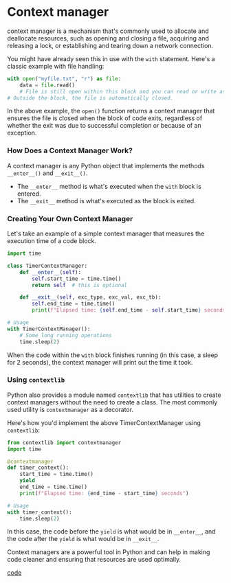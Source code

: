 # Context manager
context manager is a mechanism that's commonly used to allocate and deallocate resources, such as opening and closing a file, acquiring and releasing a lock, or establishing and tearing down a network connection.

You might have already seen this in use with the `with` statement. Here's a classic example with file handling:

```python
with open("myfile.txt", "r") as file:
    data = file.read()
    # File is still open within this block and you can read or write as needed.
# Outside the block, the file is automatically closed.
```

In the above example, the `open()` function returns a context manager that ensures the file is closed when the block of code exits, regardless of whether the exit was due to successful completion or because of an exception.

### How Does a Context Manager Work?

A context manager is any Python object that implements the methods `__enter__()` and `__exit__()`. 

- The `__enter__` method is what's executed when the `with` block is entered.
- The `__exit__` method is what's executed as the block is exited.

### Creating Your Own Context Manager

Let's take an example of a simple context manager that measures the execution time of a code block.

```python
import time

class TimerContextManager:
    def __enter__(self):
        self.start_time = time.time()
        return self  # this is optional

    def __exit__(self, exc_type, exc_val, exc_tb):
        self.end_time = time.time()
        print(f"Elapsed time: {self.end_time - self.start_time} seconds")

# Usage
with TimerContextManager():
    # Some long running operations
    time.sleep(2)
```

When the code within the `with` block finishes running (in this case, a sleep for 2 seconds), the context manager will print out the time it took.

### Using `contextlib`

Python also provides a module named `contextlib` that has utilities to create context managers without the need to create a class. The most commonly used utility is `contextmanager` as a decorator.

Here's how you'd implement the above TimerContextManager using `contextlib`:

```python
from contextlib import contextmanager
import time

@contextmanager
def timer_context():
    start_time = time.time()
    yield
    end_time = time.time()
    print(f"Elapsed time: {end_time - start_time} seconds")

# Usage
with timer_context():
    time.sleep(2)
```

In this case, the code before the `yield` is what would be in `__enter__`, and the code after the `yield` is what would be in `__exit__`.

Context managers are a powerful tool in Python and can help in making code cleaner and ensuring that resources are used optimally.

[code](Tutorials/with_statement_contex_manager_contextlib.py)
